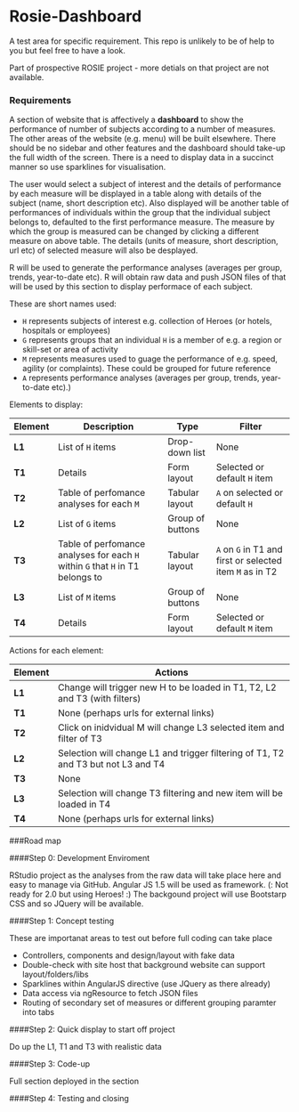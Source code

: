 # Rosie-Dashboard

A test area for specific requirement. This repo is unlikely to be of help to you but feel free to have a look.

Part of prospective ROSIE project - more detials on that project are not available.

### Requirements

A section of website that is affectively a **dashboard** to show the performance of number of subjects according to a number of measures. The other areas of the website (e.g. menu) will be built elsewhere. There should be no sidebar and other features and the dashboard should take-up the full width of the screen. There is a need to display data in a succinct manner so use sparklines for visualisation.

The user would select a subject of interest and the details of performance by each measure will be displayed in a table along with details of the subject (name, short description etc). Also displayed will be another table of performances of individuals within the group that the individual subject belongs to, defaulted to the first performance measure. The measure by which the group is measured can be changed by clicking a different measure on above table. The details (units of measure, short description, url etc) of selected measure will also be desplayed.

R will be used to generate the performance analyses (averages per group, trends, year-to-date etc). R will obtain raw data and push JSON files of that will be used by this section to display performace of each subject.

These are short names used:

* `H` represents subjects of interest e.g. collection of Heroes (or hotels, hospitals or employees)
* `G` represents groups that an individual `H` is a member of e.g. a region or skill-set or area of activity
* `M` represents measures used to guage the performance of e.g. speed, agility (or complaints). These could be grouped for future reference
* `A` represents performance analyses (averages per group, trends, year-to-date etc).)

Elements to display:

Element | Description | Type | Filter 
------- | -------------------------- | -------------- | ------------------
**L1**  | List of `H` items | Drop-down list | None 
**T1**  | Details | Form layout | Selected or default `H` item 
**T2**  | Table of perfomance analyses for each `M` | Tabular layout | `A` on selected or default `H`
**L2**  | List of `G` items | Group of buttons | None
**T3**  | Table of perfomance analyses for each `H` within `G` that `H` in T1 belongs to | Tabular layout  | `A` on `G` in T1 and first or selected item `M` as in T2
**L3**  | List of `M` items | Group of buttons | None
**T4**  | Details | Form layout | Selected or default `M` item 

Actions for each element:

Element | Actions 
------- | -------------------------- 
**L1**  | Change will trigger new H to be loaded in T1, T2, L2 and T3 (with filters)
**T1**  | None (perhaps urls for external links)
**T2**  | Click on inidvidual M will change L3 selected item and filter of T3
**L2**  | Selection will change L1 and trigger filtering of T1, T2 and T3 but not L3 and T4
**T3**  | None
**L3**  | Selection will change T3 filtering and new item will be loaded in T4
**T4**  | None (perhaps urls for external links)

###Road map

####Step 0: Development Enviroment

RStudio project as the analyses from the raw data will take place here and easy to manage via GitHub. Angular JS 1.5 will be used as framework. (: Not ready for 2.0 but using Heroes! :) The backgound project will use Bootstarp CSS and so JQuery will be available.

####Step 1: Concept testing

These are importanat areas to test out before full coding can take place
* Controllers, components and design/layout with fake data
* Double-check with site host that background website can support layout/folders/libs
* Sparklines within AngularJS directive (use JQuery as there already)
* Data access via ngResource to fetch JSON files
* Routing of secondary set of measures or different grouping paramter into tabs

####Step 2: Quick display to start off project

Do up the L1, T1 and T3 with realistic data

####Step 3: Code-up 

Full section deployed in the section

####Step 4: Testing and closing









